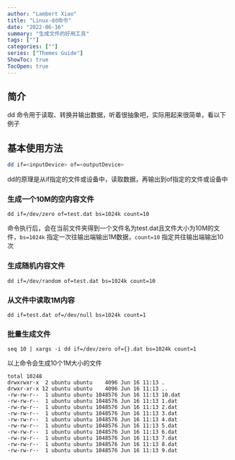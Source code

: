 ```yaml
---
author: "Lambert Xiao"
title: "Linux-dd命令"
date: "2022-06-16"
summary: "生成文件的好用工具"
tags: [""]
categories: [""]
series: ["Themes Guide"]
ShowToc: true
TocOpen: true
---
```


## 简介

dd 命令用于读取、转换并输出数据，听着很抽象吧，实际用起来很简单，看以下例子

## 基本使用方法

```bash
dd if=<inputDevice> of=<outputDevice>
```

dd的原理是从if指定的文件或设备中，读取数据，再输出到of指定的文件或设备中

### 生成一个10M的空内容文件

```
dd if=/dev/zero of=test.dat bs=1024k count=10
```

命令执行后，会在当前文件夹得到一个文件名为test.dat且文件大小为10M的文件，`bs=1024k` 指定一次往输出端输出1M数据，`count=10` 指定共往输出端输出10次

### 生成随机内容文件

```
dd if=/dev/random of=test.dat bs=1024k count=10
```

### 从文件中读取1M内容

```
dd if=test.dat of=/dev/null bs=1024k count=1
```

### 批量生成文件

```
seq 10 | xargs -i dd if=/dev/zero of={}.dat bs=1024k count=1
```

以上命令会生成10个1M大小的文件

```
total 10248
drwxrwxr-x  2 ubuntu ubuntu    4096 Jun 16 11:13 .
drwxr-xr-x 12 ubuntu ubuntu    4096 Jun 16 11:13 ..
-rw-rw-r--  1 ubuntu ubuntu 1048576 Jun 16 11:13 10.dat
-rw-rw-r--  1 ubuntu ubuntu 1048576 Jun 16 11:13 1.dat
-rw-rw-r--  1 ubuntu ubuntu 1048576 Jun 16 11:13 2.dat
-rw-rw-r--  1 ubuntu ubuntu 1048576 Jun 16 11:13 3.dat
-rw-rw-r--  1 ubuntu ubuntu 1048576 Jun 16 11:13 4.dat
-rw-rw-r--  1 ubuntu ubuntu 1048576 Jun 16 11:13 5.dat
-rw-rw-r--  1 ubuntu ubuntu 1048576 Jun 16 11:13 6.dat
-rw-rw-r--  1 ubuntu ubuntu 1048576 Jun 16 11:13 7.dat
-rw-rw-r--  1 ubuntu ubuntu 1048576 Jun 16 11:13 8.dat
-rw-rw-r--  1 ubuntu ubuntu 1048576 Jun 16 11:13 9.dat
```
